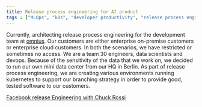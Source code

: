 ```yaml
---
title: Release process engineering for AI product
tags : ["MLOps", "k8s", "developer productivity", "release process engineering"]
---
```


Currently, architecting release process engineering for the development team at [omnius](https://www.omnius.com). Our customers are either enterprise on-premise customers or enterprise cloud customers. In both the scenarios, we have restricted or sometimes no access. We are a team 30 engineers, data scientists and devops. Because of the sensitivity of the data that we work on, we decided to run our own mini data center from our HQ in Berlin. As part of release process engineering, we are creating various environments running kubernetes to support our branching strategy in order to provide good, tested software to our customers.

[Facebook release Engineering with Chuck Rossi](https://softwareengineeringdaily.com/2019/08/27/facebook-release-engineering-with-chuck-rossi/)